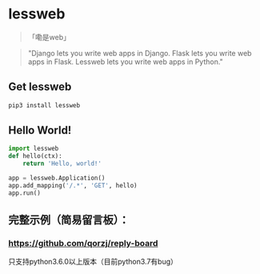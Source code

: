 # lessweb
>「嘞是web」

> "Django lets you write web apps in Django. Flask lets you write web apps in Flask. Lessweb lets you write web apps in Python."

## Get lessweb
```bash
pip3 install lessweb
```

## Hello World!
```python
import lessweb
def hello(ctx):
    return 'Hello, world!'

app = lessweb.Application()
app.add_mapping('/.*', 'GET', hello)
app.run()
```

## 完整示例（简易留言板）：
### https://github.com/qorzj/reply-board

只支持python3.6.0以上版本（目前python3.7有bug）